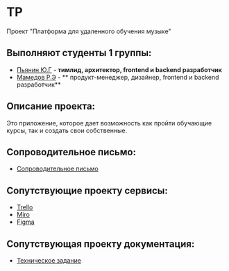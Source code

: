 # TP
Проект "Платформа для удаленного обучения музыке"<br />

## Выполняют студенты 1 группы:<br />
* [Пьянин Ю.Г](https://github.com/bosonhiiggs) - **тимлид, архитектор, frontend и backend разработчик**<br />
* [Мамедов Р.Э](https://github.com/raf989) - ** продукт-менеджер, дизайнер, frontend и backend разработчик**<br />

## Описание проекта:<br />
Это  приложение, которое дает возможность как пройти обучающие курсы, так и создать свои собственные. <br />

## Сопроводительное письмо:
- [Сопроводительное письмо](https://github.com/raf989/Music-Training/tree/main/%D0%A1%D0%BE%D0%BF%D1%80%D0%BE%D0%B2%D0%BE%D0%B4%D0%B8%D1%82%D0%B5%D0%BB%D1%8C%D0%BD%D0%BE%D0%B5%20%D0%BF%D0%B8%D1%81%D1%8C%D0%BC%D0%BE)<br />

## Сопутствующие проекту сервисы:
- [Trello](https://trello.com/b/3VyvQdzn/%D0%BF%D0%BB%D0%B0%D1%82%D1%84%D0%BE%D1%80%D0%BC%D0%B0-%D0%B4%D0%BB%D1%8F-%D1%83%D0%B4%D0%B0%D0%BB%D0%B5%D0%BD%D0%BD%D0%BE%D0%B3%D0%BE-%D0%BE%D0%B1%D1%83%D1%87%D0%B5%D0%BD%D0%B8%D1%8F-%D0%BC%D1%83%D0%B7%D1%8B%D0%BA%D0%B5)<br />
- [Miro](https://miro.com/app/board/uXjVNiBhocU=/)<br />
- [Figma](https://www.figma.com/file/rah11smidv5eEEE3ZBRIzi/Untitled?type=design&node-id=4%3A20&mode=design&t=5kJl0kSeNyTX7BSY-1)<br />

## Сопутствующая проекту документация:
- [Техническое задание](https://github.com/raf989/Music-Training/tree/main/%D0%A2%D0%B5%D1%85%D0%BD%D0%B8%D1%87%D0%B5%D1%81%D0%BA%D0%BE%D0%B5%20%D0%B7%D0%B0%D0%B4%D0%B0%D0%BD%D0%B8%D0%B5)<br /> 
